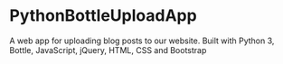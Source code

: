 # PythonBottleUploadApp
A web app for uploading blog posts to our website. Built with Python 3, Bottle, JavaScript, jQuery, HTML, CSS and Bootstrap
